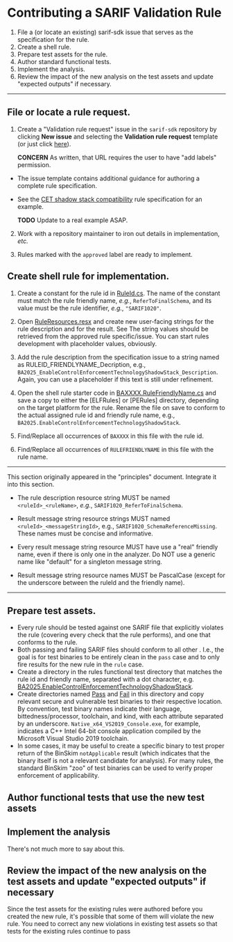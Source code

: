 # Contributing a SARIF Validation Rule

1. File a (or locate an existing) sarif-sdk issue that serves as the specification for the rule.
2. Create a shell rule.
3. Prepare test assets for the rule.
4. Author standard functional tests.
5. Implement the analysis. 
6. Review the impact of the new analysis on the test assets and update "expected outputs" if necessary.
----
## File or locate a rule request.

1. Create a "Validation rule request" issue in the `sarif-sdk` repository by clicking **New issue** and selecting the **Validation rule request** template (or just click [here](https://github.com/microsoft/sarif-sdk/issues/new?assignees=&labels=rule-request&template=validation-rule-request.md&title=%5BRULE+REQUEST%5D+Concise+description+of+new+analysis)).

    **CONCERN** As written, that URL requires the user to have "add labels" permission.

- The issue template contains additional guidance for authoring a complete rule specification.

- See the [CET shadow stack compatibility](https://github.com/microsoft/sarif-sdk/issues/277) rule specification for an example.

    **TODO** Update to a real example ASAP.

2. Work with a repository maintainer to iron out details in implementation, _etc._

3. Rules marked with the `approved` label are ready to implement.

## Create shell rule for implementation.

1. Create a constant for the rule id in [RuleId.cs](https://github.com/microsoft/sarif-sdk/blob/master/src/Sarif.Multitool/Rules/RuleId.cs). The name of the constant must match the rule friendly name, _e.g._, `ReferToFinalSchema`, and its value must be the rule identifier, _e.g._, `"SARIF1020"`.

2. Open [RuleResources.resx](https://github.com/microsoft/sarif-sdk/blob/master/src/Sarif.Multitool/Rules/RuleResources.resx) and create new user-facing strings for the rule description and for the result. See  The string values should be retrieved from the approved rule specific/issue. You can start rules development with placeholder values, obviously.

3. Add the rule description from the specification issue to a string named as RULEID_FRIENDLYNAME_Decription, e.g., `BA2025_EnableControlEnforcementTechnologyShadowStack_Description`. Again, you can use a placeholder if this text is still under refinement.

4. Open the shell rule starter code in [BAXXXX.RuleFriendlyName.cs]() and save a copy to either the [ELFRules] or [PERules] directory, depending on the target platform for the rule. Rename the file on save to conform to the actual assigned rule id and friendly rule name, e.g., `BA2025.EnableControlEnforcementTechnologyShadowStack`.

5. Find/Replace all occurrences of `BAXXXX` in this file with the rule id.

6. Find/Replace all occurrences of `RULEFRIENDLYNAME` in this file with the rule name. 



----
This section originally appeared in the "principles" document. Integrate it into this section.

- The rule description resource string MUST be named `<ruleId>_<ruleName>`, _e.g._, `SARIF1020_ReferToFinalSchema`.

- Result message string resource strings MUST named `<ruleId>_<messageStringId>`, e.g., `SARIF1020_SchemaReferenceMissing`. These names must be concise and informative.

- Every result message string resource MUST have use a "real" friendly name, even if there is only one in the analyzer. Do NOT use a generic name like "default" for a singleton message string.

- Result message string resource names MUST be PascalCase (except for the underscore between the ruleId and the friendly name).
---
## Prepare test assets.

- Every rule should be tested against one SARIF file that explicitly violates the rule (covering every check that the rule performs), and one that conforms to the rule.
- Both passing and failing SARIF files should conform to all other . I.e., the goal is for test binaries to be entirely clean in the `pass` case and to only fire results for the new rule in the `rule` case.
- Create a directory in the rules functional test directory that matches the rule id and friendly name, separated with a dot character, e.g. [BA2025.EnableControlEnforcementTechnologyShadowStack](https://github.com/microsoft/binskim/tree/master/src/Test.FunctionalTests.BinSkim.Rules/FunctionalTestData/BA2025.EnableControlEnforcementTechnologyShadowStack).
- Create directories named [Pass](https://github.com/microsoft/binskim/tree/master/src/Test.FunctionalTests.BinSkim.Rules/FunctionalTestData/BA2025.EnableControlEnforcementTechnologyShadowStack/Pass) and [Fail](https://github.com/microsoft/binskim/tree/master/src/Test.FunctionalTests.BinSkim.Rules/FunctionalTestData/BA2025.EnableControlEnforcementTechnologyShadowStack/Fail) in this directory and copy relevant secure and vulnerable test binaries to their respective location.
By convention, test binary names indicate their language, bittedness/processor, toolchain, and kind, with each attribute separated by an underscore. `Native_x64_VS2019_Console.exe`, for example, indicates a C++ Intel 64-bit console application compiled by the Microsoft Visual Studio 2019 toolchain.
- In some cases, it may be useful to create a specific binary to test proper return of the BinSkim `notApplicable` result (which indicates that the binary itself is not a relevant candidate for analysis). For many rules, the standard BinSkim "zoo" of test binaries can be used to verify proper enforcement of applicability. 

## Author functional tests that use the new test assets


## Implement the analysis

There's not much more to say about this.

## Review the impact of the new analysis on the test assets and update "expected outputs" if necessary

Since the test assets for the existing rules were authored before you created the new rule, it's possible that some of them will violate the new rule. You need to correct any new violations in existing test assets so that tests for the existing rules continue to pass